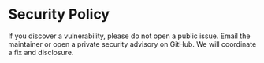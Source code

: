 # Security Policy

If you discover a vulnerability, please do not open a public issue. Email the maintainer or open a private security advisory on GitHub. We will coordinate a fix and disclosure.